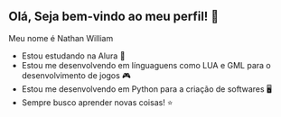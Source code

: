 ## Olá, Seja bem-vindo ao meu perfil! 👋

Meu nome é Nathan William

- Estou estudando na Alura 💙
- Estou me desenvolvendo em línguaguens como LUA e GML para o desenvolvimento de jogos 🎮
- Estou me desenvolvendo em Python para a criação de softwares 🖥️
- Sempre busco aprender novas coisas! ⭐

<!--
**nathan-william/nathan-william** is a ✨ _special_ ✨ repository because its `README.md` (this file) appears on your GitHub profile.

Here are some ideas to get you started:

- 🔭 I’m currently working on ...
- 🌱 I’m currently learning ...
- 👯 I’m looking to collaborate on ...
- 🤔 I’m looking for help with ...
- 💬 Ask me about ...
- 📫 How to reach me: ...
- 😄 Pronouns: ...
- ⚡ Fun fact: ...
-->
